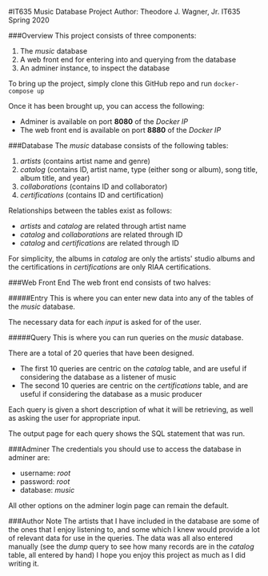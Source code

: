 #IT635 Music Database Project
Author: Theodore J. Wagner, Jr.
IT635 Spring 2020

###Overview
This project consists of three components:
1. The *music* database
2. A web front end for entering into and querying from the database
3. An adminer instance, to inspect the database

To bring up the project, simply clone this GitHub repo and run `docker-compose up`

Once it has been brought up, you can access the following:
- Adminer is available on port **8080** of the *Docker IP*
- The web front end is available on port **8880** of the *Docker IP*

###Database
The *music* database consists of the following tables:
1. *artists* (contains artist name and genre)
2. *catalog* (contains ID, artist name, type (either song or album), song title, album title, and year)
3. *collaborations* (contains ID and collaborator)
4. *certifications* (contains ID and certification)

Relationships between the tables exist as follows:
- *artists* and *catalog* are related through artist name
- *catalog* and *collaborations* are related through ID
- *catalog* and *certifications* are related through ID

For simplicity, the albums in *catalog* are only the artists' studio albums and the certifications in *certifications* are only RIAA certifications.

###Web Front End
The web front end consists of two halves:

#####Entry
This is where you can enter new data into any of the tables of the *music* database.

The necessary data for each *input* is asked for of the user.

#####Query
This is where you can run queries on the *music* database.

There are a total of 20 queries that have been designed.
- The first 10 queries are centric on the *catalog* table, and are useful if considering the database as a listener of music
- The second 10 queries are centric on the *certifications* table, and are useful if considering the database as a music producer

Each query is given a short description of what it will be retrieving, as well as asking the user for appropriate input.

The output page for each query shows the SQL statement that was run.

###Adminer
The credentials you should use to access the database in adminer are:
- username: *root*
- password: *root*
- database: *music*

All other options on the adminer login page can remain the default.

###Author Note
The artists that I have included in the database are some of the ones that I enjoy listening to, and some which I knew would provide a lot of relevant data for use in the queries.
The data was all also entered manually (see the *dump* query to see how many records are in the *catalog* table, all entered by hand)
I hope you enjoy this project as much as I did writing it.